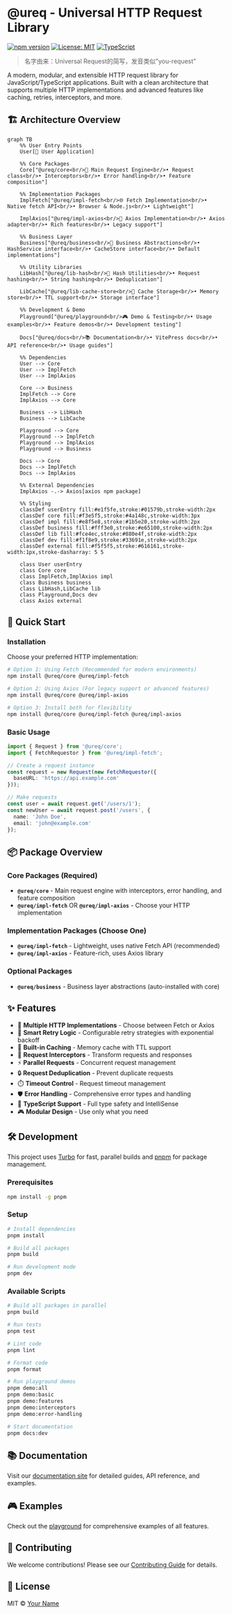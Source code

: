 # @ureq - Universal HTTP Request Library

[![npm version](https://badge.fury.io/js/@ureq%2Fcore.svg)](https://badge.fury.io/js/@ureq%2Fcore)
[![License: MIT](https://img.shields.io/badge/License-MIT-yellow.svg)](https://opensource.org/licenses/MIT)
[![TypeScript](https://img.shields.io/badge/TypeScript-Ready-blue.svg)](https://www.typescriptlang.org/)

> 名字由来：Universal Request的简写，发音类似"you-request"

A modern, modular, and extensible HTTP request library for JavaScript/TypeScript applications. Built with a clean architecture that supports multiple HTTP implementations and advanced features like caching, retries, interceptors, and more.

## 🏗️ Architecture Overview

```mermaid
graph TB
    %% User Entry Points
    User[👤 User Application]

    %% Core Packages
    Core["@ureq/core<br/>🎯 Main Request Engine<br/>• Request class<br/>• Interceptors<br/>• Error handling<br/>• Feature composition"]

    %% Implementation Packages
    ImplFetch["@ureq/impl-fetch<br/>🌐 Fetch Implementation<br/>• Native fetch API<br/>• Browser & Node.js<br/>• Lightweight"]

    ImplAxios["@ureq/impl-axios<br/>📡 Axios Implementation<br/>• Axios adapter<br/>• Rich features<br/>• Legacy support"]

    %% Business Layer
    Business["@ureq/business<br/>🏢 Business Abstractions<br/>• HashService interface<br/>• CacheStore interface<br/>• Default implementations"]

    %% Utility Libraries
    LibHash["@ureq/lib-hash<br/>🔐 Hash Utilities<br/>• Request hashing<br/>• String hashing<br/>• Deduplication"]

    LibCache["@ureq/lib-cache-store<br/>💾 Cache Storage<br/>• Memory store<br/>• TTL support<br/>• Storage interface"]

    %% Development & Demo
    Playground["@ureq/playground<br/>🎮 Demo & Testing<br/>• Usage examples<br/>• Feature demos<br/>• Development testing"]

    Docs["@ureq/docs<br/>📚 Documentation<br/>• VitePress docs<br/>• API reference<br/>• Usage guides"]

    %% Dependencies
    User --> Core
    User --> ImplFetch
    User --> ImplAxios

    Core --> Business
    ImplFetch --> Core
    ImplAxios --> Core

    Business --> LibHash
    Business --> LibCache

    Playground --> Core
    Playground --> ImplFetch
    Playground --> ImplAxios
    Playground --> Business

    Docs --> Core
    Docs --> ImplFetch
    Docs --> ImplAxios

    %% External Dependencies
    ImplAxios -.-> Axios[axios npm package]

    %% Styling
    classDef userEntry fill:#e1f5fe,stroke:#01579b,stroke-width:2px
    classDef core fill:#f3e5f5,stroke:#4a148c,stroke-width:3px
    classDef impl fill:#e8f5e8,stroke:#1b5e20,stroke-width:2px
    classDef business fill:#fff3e0,stroke:#e65100,stroke-width:2px
    classDef lib fill:#fce4ec,stroke:#880e4f,stroke-width:2px
    classDef dev fill:#f1f8e9,stroke:#33691e,stroke-width:2px
    classDef external fill:#f5f5f5,stroke:#616161,stroke-width:1px,stroke-dasharray: 5 5

    class User userEntry
    class Core core
    class ImplFetch,ImplAxios impl
    class Business business
    class LibHash,LibCache lib
    class Playground,Docs dev
    class Axios external
```

## 🚀 Quick Start

### Installation

Choose your preferred HTTP implementation:

```bash
# Option 1: Using Fetch (Recommended for modern environments)
npm install @ureq/core @ureq/impl-fetch

# Option 2: Using Axios (For legacy support or advanced features)
npm install @ureq/core @ureq/impl-axios

# Option 3: Install both for flexibility
npm install @ureq/core @ureq/impl-fetch @ureq/impl-axios
```

### Basic Usage

```typescript
import { Request } from '@ureq/core';
import { FetchRequestor } from '@ureq/impl-fetch';

// Create a request instance
const request = new Request(new FetchRequestor({
  baseURL: 'https://api.example.com'
}));

// Make requests
const user = await request.get('/users/1');
const newUser = await request.post('/users', {
  name: 'John Doe',
  email: 'john@example.com'
});
```

## 📦 Package Overview

### Core Packages (Required)

- **`@ureq/core`** - Main request engine with interceptors, error handling, and feature composition
- **`@ureq/impl-fetch`** OR **`@ureq/impl-axios`** - Choose your HTTP implementation

### Implementation Packages (Choose One)

- **`@ureq/impl-fetch`** - Lightweight, uses native Fetch API (recommended)
- **`@ureq/impl-axios`** - Feature-rich, uses Axios library

### Optional Packages

- **`@ureq/business`** - Business layer abstractions (auto-installed with core)

## ✨ Features

- 🎯 **Multiple HTTP Implementations** - Choose between Fetch or Axios
- 🔄 **Smart Retry Logic** - Configurable retry strategies with exponential backoff
- 💾 **Built-in Caching** - Memory cache with TTL support
- 🚦 **Request Interceptors** - Transform requests and responses
- ⚡ **Parallel Requests** - Concurrent request management
- 🔒 **Request Deduplication** - Prevent duplicate requests
- ⏱️ **Timeout Control** - Request timeout management
- 🛡️ **Error Handling** - Comprehensive error types and handling
- 📝 **TypeScript Support** - Full type safety and IntelliSense
- 🎮 **Modular Design** - Use only what you need

## 🛠️ Development

This project uses [Turbo](https://turbo.build/) for fast, parallel builds and [pnpm](https://pnpm.io/) for package management.

### Prerequisites

```bash
npm install -g pnpm
```

### Setup

```bash
# Install dependencies
pnpm install

# Build all packages
pnpm build

# Run development mode
pnpm dev
```

### Available Scripts

```bash
# Build all packages in parallel
pnpm build

# Run tests
pnpm test

# Lint code
pnpm lint

# Format code
pnpm format

# Run playground demos
pnpm demo:all
pnpm demo:basic
pnpm demo:features
pnpm demo:interceptors
pnpm demo:error-handling

# Start documentation
pnpm docs:dev
```

## 📚 Documentation

Visit our [documentation site](./docs) for detailed guides, API reference, and examples.

## 🎮 Examples

Check out the [playground](./packages/playground) for comprehensive examples of all features.

## 🤝 Contributing

We welcome contributions! Please see our [Contributing Guide](./CONTRIBUTING.md) for details.

## 📄 License

MIT © [Your Name](./LICENSE)

